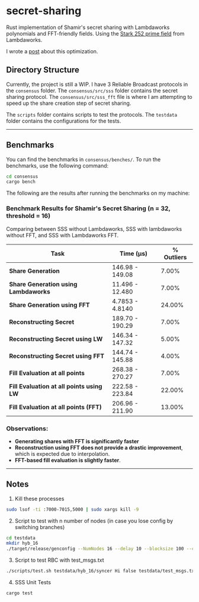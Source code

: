 # secret-sharing


Rust implementation of Shamir's secret sharing with Lambdaworks polynomials and FFT-friendly fields. Using the [Stark 252 prime field](https://github.com/lambdaclass/lambdaworks/blob/main/math/src/field/fields/fft_friendly/stark_252_prime_field.rs) from Lambdaworks. 

I wrote a [post](https://www.sohamjog.com/blog/shamir) about this optimization.

## Directory Structure


Currently, the project is still a WIP. I have 3 Reliable Broadcast protocols in the `consensus` folder. The `consensus/src/sss` folder contains the secret sharing protocol. The `consensus/src/sss_fft` file is where I am attempting to speed up the share creation step of secret sharing. 

The `scripts` folder contains scripts to test the protocols. The `testdata` folder contains the configurations for the tests.

---

## Benchmarks

You can find the benchmarks in `consensus/benches/`. To run the benchmarks, use the following command:

```bash
cd consensus
cargo bench
```

The following are the results after running the benchmarks on my machine:

### Benchmark Results for Shamir's Secret Sharing (n = 32, threshold = 16)

Comparing between SSS without Lambdaworks, SSS with lambdaworks without FFT, and SSS with Lambdaworks FFT.

| Task                                   | Time (µs)           | % Outliers |
|----------------------------------------|---------------------|------------|
| **Share Generation**                  | 146.98 - 149.08    | 7.00%      |
| **Share Generation using Lambdaworks**| 11.496 - 12.480    | 7.00%      |
| **Share Generation using FFT**        | 4.7853 - 4.8140    | 24.00%     |
| **Reconstructing Secret**              | 189.70 - 190.29    | 7.00%      |
| **Reconstructing Secret using LW**     | 146.34 - 147.32    | 5.00%      |
| **Reconstructing Secret using FFT**    | 144.74 - 145.88    | 4.00%      |
| **Fill Evaluation at all points**      | 268.38 - 270.27    | 7.00%      |
| **Fill Evaluation at all points using LW**  | 222.58 - 223.84    | 22.00%     |
| **Fill Evaluation at all points (FFT)**| 206.96 - 211.90    | 13.00%     |

### Observations:
- **Generating shares with FFT is significantly faster** 
- **Reconstruction using FFT does not provide a drastic improvement**, which is expected due to interpolation.
- **FFT-based fill evaluation is slightly faster**.

---

## Notes
1. Kill these processes
```bash
sudo lsof -ti :7000-7015,5000 | sudo xargs kill -9
```

2. Script to test with n number of nodes (in case you lose config by switching branches)
```bash
cd testdata
mkdir hyb_16
./target/release/genconfig --NumNodes 16 --delay 10 --blocksize 100 --client_base_port 7000 --target testdata/hyb_16/ --payload 100 --out_type json --base_port 9000 --client_run_port 4000 --local true
```

3. Script to test RBC with test_msgs.txt

```bash
./scripts/test.sh testdata/hyb_16/syncer Hi false testdata/test_msgs.txt
```

4. SSS Unit Tests

```bash
cargo test
```
